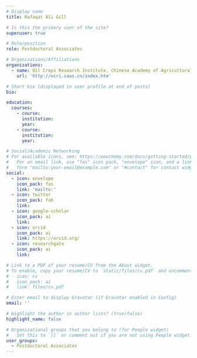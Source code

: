 ```yaml
---
# Display name
title: Rafaqat Ali Gill

# Is this the primary user of the site?
superuser: true

# Role/position
role: Postdoctoral Associates

# Organizations/Affiliations
organizations:
  - name: Oil Crops Research Institute, Chinese Academy of Agricultural Sciences
    url: 'http://ocri.caas.cn/index.htm'

# Short bio (displayed in user profile at end of posts)
bio: 

education:
  courses:
    - course: 
      institution: 
      year: 
    - course: 
      institution: 
      year: 

# Social/Academic Networking
# For available icons, see: https://wowchemy.com/docs/getting-started/page-builder/#icons
#   For an email link, use "fas" icon pack, "envelope" icon, and a link in the
#   form "mailto:your-email@example.com" or "#contact" for contact widget.
social:
  - icon: envelope
    icon_pack: fas
    link: 'mailto:'
  - icon: twitter
    icon_pack: fab
    link: 
  - icon: google-scholar
    icon_pack: ai
    link: 
  - icon: orcid
    icon_pack: ai
    link: https://orcid.org/
  - icon: researchgate
    icon_pack: ai
    link: 

# Link to a PDF of your resume/CV from the About widget.
# To enable, copy your resume/CV to `static/files/cv.pdf` and uncomment the lines below.
# - icon: cv
#   icon_pack: ai
#   link: files/cv.pdf

# Enter email to display Gravatar (if Gravatar enabled in Config)
email: ''

# Highlight the author in author lists? (true/false)
highlight_name: false

# Organizational groups that you belong to (for People widget)
#   Set this to `[]` or comment out if you are not using People widget.
user_groups:
  - Postdoctoral Associates
---
```


